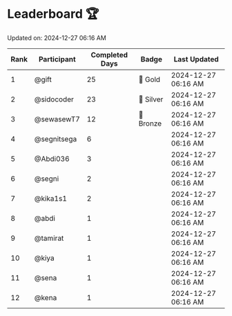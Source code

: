 # Leaderboard 🏆

Updated on: 2024-12-27 06:16 AM

| Rank | Participant       | Completed Days | Badge      | Last Updated         |
|------|-------------------|----------------|------------|----------------------|
| 1    | @gift             | 25             | 🏅 Gold     | 2024-12-27 06:16 AM |
| 2    | @sidocoder        | 23             | 🥈 Silver   | 2024-12-27 06:16 AM |
| 3    | @sewasewT7        | 12             | 🥉 Bronze   | 2024-12-27 06:16 AM |
| 4    | @segnitsega       | 6              |            | 2024-12-27 06:16 AM |
| 5    | @Abdi036          | 3              |            | 2024-12-27 06:16 AM |
| 6    | @segni            | 2              |            | 2024-12-27 06:16 AM |
| 7    | @kika1s1          | 2              |            | 2024-12-27 06:16 AM |
| 8    | @abdi             | 1              |            | 2024-12-27 06:16 AM |
| 9    | @tamirat          | 1              |            | 2024-12-27 06:16 AM |
| 10   | @kiya             | 1              |            | 2024-12-27 06:16 AM |
| 11   | @sena             | 1              |            | 2024-12-27 06:16 AM |
| 12   | @kena             | 1              |            | 2024-12-27 06:16 AM |
